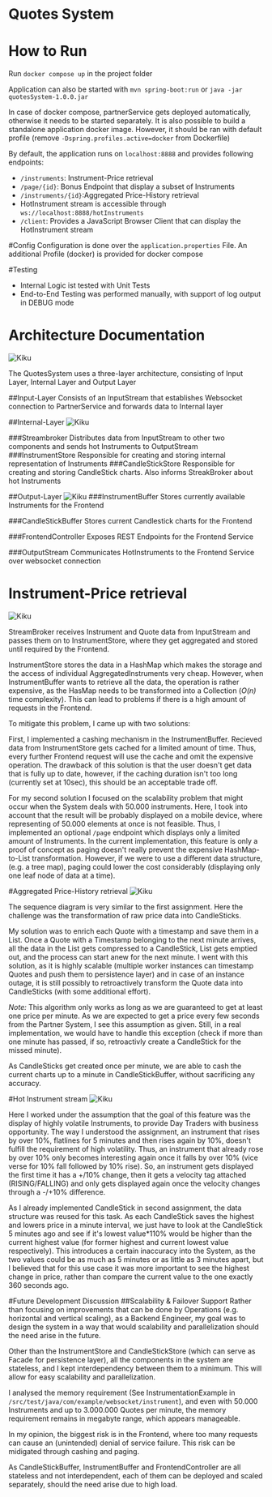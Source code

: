 # Quotes System
# How to Run
Run `docker compose up` in the project folder

Application can also be started with `mvn spring-boot:run` or `java -jar quotesSystem-1.0.0.jar`

In case of docker compose, partnerService gets deployed automatically, otherwise it needs to be started separately. It is also possible to build a standalone application docker image. However, it should be ran with default profile (remove  `-Dspring.profiles.active=docker` from Dockerfile)

By default, the application runs on `localhost:8888` and provides following endpoints:
* `/instruments`: Instrument-Price retrieval
* `/page/{id}`: Bonus Endpoint that display a subset of Instruments
* `/instruments/{id}`:Aggregated Price-History retrieval
* HotInstrument stream is accessible through `ws://localhost:8888/hotInstruments`
* `/client`: Provides a JavaScript Browser Client that can display the HotInstrument stream

#Config
Configuration is done over the `application.properties` File. An additional Profile (docker) is provided for docker compose

#Testing
* Internal Logic ist tested with Unit Tests
* End-to-End Testing was performed manually, with support of log output in DEBUG mode

# Architecture Documentation


![Kiku](docs/images/Overview.png)

The QuotesSystem uses a three-layer architecture, consisting of Input Layer, Internal Layer and Output Layer


##Input-Layer
Consists of an InputStream that establishes Websocket connection to PartnerService and forwards data to Internal layer

##Internal-Layer
![Kiku](docs/images/Internal.png)

###Streambroker
Distributes data from InputStream to other two components and sends hot Instruments to OutputStream
###InstrumentStore 
Responsible for creating and storing internal representation of Instruments
###CandleStickStore
Responsible for creating and storing CandleStick charts. Also informs StreakBroker about hot Instruments

##Output-Layer
![Kiku](docs/images/Output.png)
###InstrumentBuffer
Stores currently available Instruments for the Frontend

###CandleStickBuffer
Stores current Candlestick charts for the Frontend

###FrontendController
Exposes REST Endpoints for the Frontend Service

###OutputStream
Communicates HotInstruments to the Frontend Service over websocket connection


# Instrument-Price retrieval
![Kiku](docs/images/InstrumentPriceRetrival.png)

StreamBroker receives Instrument and Quote data from InputStream and passes them on to InstrumentStore, where they get aggregated and stored until required by the Frontend.

InstrumentStore stores the data in a HashMap which makes the storage and the access of individual AggregatedInstruments very cheap.
However, when InstrumentBuffer wants to retrieve all the data, the operation is rather expensive, as the HasMap needs to be transformed into a Collection (*O(n)* time complexity). This can lead to problems if there is a high amount of requests in the Frontend.

To mitigate this problem, I came up with two solutions:

First, I implemented a cashing mechanism in the InstrumentBuffer. Recieved data from InstrumentStore gets cached for a limited amount of time. Thus, every further Frontend request will use the cache and omit the expensive operation. The drawback of this solution is that the user doesn't get data that is fully up to date, however, if the caching duration isn't too long (currently set at 10sec), this should be an acceptable trade off.

For my second solution I focused on the scalability problem that might occur when the System deals with 50.000 instruments. Here, I took into account that the result will be probably displayed on a mobile device, where representing of 50.000 elements at once is not feasible. Thus, I implemented an optional `/page` endpoint which displays only a limited amount of Instruments. In the current implementation, this feature is only a proof of concept as paging doesn't really prevent the expensive HashMap-to-List transformation. However, if we were to use a different data structure, (e.g. a tree map), paging could lower the cost considerably (displaying only one leaf node of data at a time). 



#Aggregated Price-History retrieval
![Kiku](docs/images/AggregatedPriceHistoryRetrieval.png)

The sequence diagram is very similar to the first assignment. Here the challenge was the transformation of raw price data into CandleSticks.

My solution was to enrich each Quote with a timestamp and save them in a List. Once a Quote with a Timestamp belonging to the next minute arrives, all the data in the List gets compressed to a CandleStick, List gets emptied out, and the process can start anew for the next minute. I went with this solution, as it is highly scalable (multiple worker instances can timestamp Quotes and push them to persistence layer) and in case of an instance outage, it is still possibly to retroactively transform the Quote data into CandleSticks (with some additional effort).

*Note:* This algorithm only works as long as we are guaranteed to get at least one price per minute. As we are expected to get a price every few seconds from the Partner System, I see this assumption as given. Still, in a real implementation, we would have to handle this exception (check if more than one minute has passed, if so, retroactivly create a CandleStick for the missed minute).

As CandleSticks get created once per minute, we are able to cash the current charts up to a minute in CandleStickBuffer, without sacrificing any accuracy.

#Hot Instrument stream
![Kiku](docs/images/HotInstrumentStream.png)

Here I worked under the assumption that the goal of this feature was the display of highly volatile Instruments, to provide Day Traders with business opportunity. The way I understood the assignment, an instrument that rises by over 10%, flatlines for 5 minutes and then rises again by 10%, doesn't fulfill the requirement of high volatility. Thus, an instrument that already rose by over 10% only becomes interesting again once it falls by over 10% (vice verse for 10% fall followed by 10% rise). So, an instrument gets displayed the first time it has a +/10% change, then it gets a velocity tag attached (RISING/FALLING) and only gets displayed again once the velocity changes through a -/+10% difference.

As I already implemented CandleStick in second assignment, the data structure was reused for this task. As each CandleStick saves the highest and lowers price in a minute interval, we just have to look at the CandleStick 5 minutes ago and see if it's lowest value*110% would be higher than the current highest value (for former highest and current lowest value respectively). This introduces a certain inaccuracy into the System, as the two values could be as much as 5 minutes or as little as 3 minutes apart, but I believed that for this use case it was more important to see the highest change in price, rather than compare the current value to the one exactly 360 seconds ago.

#Future Development Discussion
##Scalability & Failover Support
Rather than focusing on improvements that can be done by Operations (e.g. horizontal and vertical scaling), as a Backend Engineer, my goal was to design the system in a way that would scalability and parallelization should the need arise in the future.

Other than the InstrumentStore and CandleStickStore (which can serve as Facade for persistence layer), all the components in the system are stateless, and I kept interdependency between them to a minimum. This will allow for easy scalability and parallelization.

I analysed the memory requirement (See InstrumentationExample in `/src/test/java/com/example/websocket/instrument`), and even with 50.000 Instruments and up to 3.000.000 Quotes per minute, the memory requirement remains in megabyte range, which appears manageable.

In my opinion, the biggest risk is in the Frontend, where too many requests can cause an (unintended) denial of service failure. This risk can be midigated through cashing and paging. 

As CandleStickBuffer, InstrumentBuffer and FrontendController are all stateless and not interdependent, each of them can be deployed and scaled separately, should the need arise due to high load.